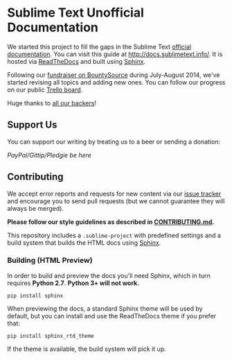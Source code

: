 # Sublime Text Unofficial Documentation


We started this project to fill the gaps in the Sublime Text
[official documentation][off-docs]. You can visit this guide at
<http://docs.sublimetext.info/>. It is hosted via [ReadTheDocs][] and built
using [Sphinx][].

Following our [fundraiser on BountySource][fundraiser] during July-August 2014,
we've started revising all topics and adding new ones. You can follow our
progress on our public [Trello board][trello].

Huge thanks to [all our backers](./BACKERS.md)!


## Support Us

You can support our writing by treating us to a beer or sending a donation:

*PayPal/Gittip/Pledgie be here*


## Contributing

We accept error reports and requests for new content via our [issue tracker](https://github.com/guillermooo/sublime-undocs/issues)
and encourage you to send pull requests (but we cannot guarantee they will
always be merged).

**Please follow our style guidelines as described in
[CONTRIBUTING.md](./CONTRIBUTING.md).**

This repository includes a `.sublime-project` with predefined settings and a
build system that builds the HTML docs using [Sphinx][].


### Building (HTML Preview)

In order to build and preview the docs you'll need Sphinx, which in turn
requires **Python 2.7**. **Python 3+ will not work.**

    pip install sphinx

When previewing the docs, a standard Sphinx theme will be used by default, but
you can install and use the ReadTheDocs theme if you prefer that:

    pip install sphinx_rtd_theme

If the theme is available, the build system will pick it up.


[off-docs]: http://sublimetext.com/docs/3
[trello]: https://trello.com/b/ArLlY4X7/sublime-text-unofficial-documentation
[fundraiser]: https://www.bountysource.com/teams/st-undocs/fundraiser

[issues]: https://github.com/guillermooo/sublime-undocs/issues
[Sphinx]: http://sphinx-doc.org/
[ReadTheDocs]: https://readthedocs.org/
